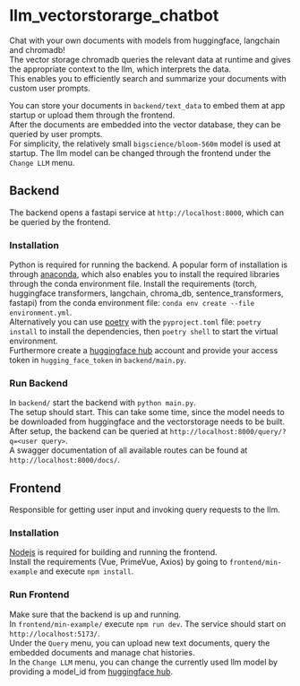# llm_vectorstorarge_chatbot
Chat with your own documents with models from huggingface, langchain and chromadb!  
The vector storage chromadb queries the relevant data at runtime and gives the appropriate context to the llm, which interprets the data.  
This enables you to efficiently search and summarize your documents with custom user prompts.

You can store your documents in `backend/text_data` to embed them at app startup or upload them through the frontend.  
After the documents are embedded into the vector database, they can be queried by user prompts.  
For simplicity, the relatively small `bigscience/bloom-560m` model is used at startup. The llm model can be changed through the frontend under the `Change LLM` menu.

## Backend
The backend opens a fastapi service at `http://localhost:8000`, which can be queried by the frontend.  

### Installation
Python is required for running the backend. A popular form of installation is through [anaconda](https://www.anaconda.com/), which also enables you to install the required libraries through the conda environment file.
Install the requirements (torch, huggingface transformers, langchain, chroma_db, sentence_transformers, fastapi) from the conda environment file: `conda env create --file environment.yml`.  
Alternatively you can use [poetry](https://python-poetry.org/docs/) with the `pyproject.toml` file: `poetry install` to install the dependencies, then `poetry shell` to start the virtual environment.  
Furthermore create a [huggingface hub](https://huggingface.co) account and provide your access token in `hugging_face_token` in `backend/main.py`.

### Run Backend
In `backend/` start the backend with `python main.py`.  
The setup should start. This can take some time, since the model needs to be downloaded from huggingface and the vectorstorage needs to be built.  
After setup, the backend can be queried at `http://localhost:8000/query/?q=<user query>`.  
A swagger documentation of all available routes can be found at `http://localhost:8000/docs/`.  

## Frontend
Responsible for getting user input and invoking query requests to the llm.

### Installation
[Nodejs](https://nodejs.org/de) is required for building and running the frontend.  
Install the requirements (Vue, PrimeVue, Axios) by going to `frontend/min-example` and execute `npm install`.

### Run Frontend
Make sure that the backend is up and running.  
In `frontend/min-example/` execute `npm run dev`. The service should start on `http://localhost:5173/`.  
Under the `Query` menu, you can upload new text documents, query the embedded documents and manage chat histories.  
In the `Change LLM` menu, you can change the currently used llm model by providing a model_id from [huggingface hub](https://huggingface.co/models).